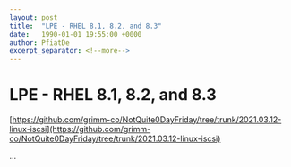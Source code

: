 ```yaml
---
layout: post
title:  "LPE - RHEL 8.1, 8.2, and 8.3"
date:   1990-01-01 19:55:00 +0000
author: PfiatDe
excerpt_separator: <!--more-->
---
```


# LPE - RHEL 8.1, 8.2, and 8.3
[https://github.com/grimm-co/NotQuite0DayFriday/tree/trunk/2021.03.12-linux-iscsi](https://github.com/grimm-co/NotQuite0DayFriday/tree/trunk/2021.03.12-linux-iscsi)

...
<!--more-->
